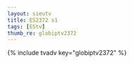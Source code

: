 ```yaml
--- 
layout: sieutv
title: ES2372 s1
tags: [EStv]
thumb_re: globiptv2372
---
```

{% include tvadv key="globiptv2372" %} 

